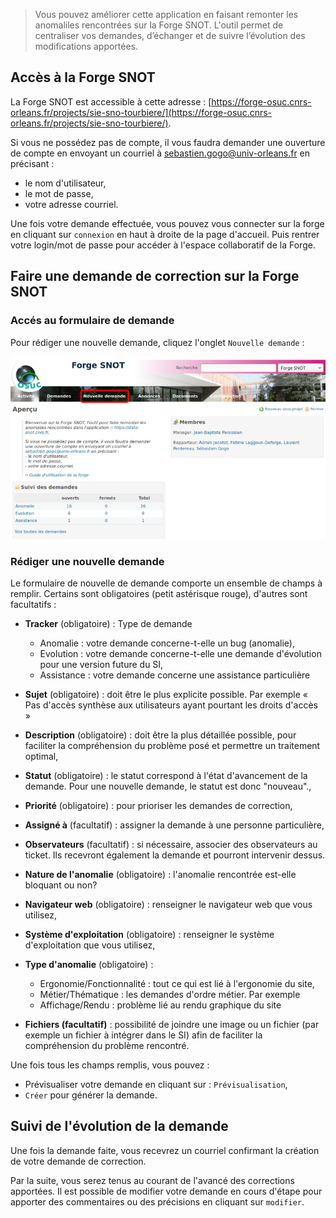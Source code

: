 > Vous pouvez améliorer cette application en faisant remonter les anomaliles rencontrées sur la Forge SNOT. L'outil permet de centraliser vos demandes, d’échanger et de suivre l’évolution des modifications apportées. 

## Accès à la Forge SNOT
	
La Forge SNOT est accessible à cette adresse : [https://forge-osuc.cnrs-orleans.fr/projects/sie-sno-tourbiere/](https://forge-osuc.cnrs-orleans.fr/projects/sie-sno-tourbiere/). 

Si vous ne possédez pas de compte, il vous faudra demander une ouverture de compte en envoyant un courriel à <sebastien.gogo@univ-orleans.fr> en précisant :

- le nom d'utilisateur,
- le mot de passe,
- votre adresse courriel.

Une fois votre demande effectuée, vous pouvez vous connecter sur la forge en cliquant sur `connexion` en haut à droite de la page d'accueil. Puis rentrer votre login/mot de passe pour accéder à l'espace collaboratif de la Forge.

## Faire une demande de correction sur la Forge SNOT

### Accés au formulaire de demande

Pour rédiger une nouvelle demande, cliquez l'onglet `Nouvelle demande` :

![](../png/CaptureForge_nouvelledemande.png)

### Rédiger une nouvelle demande

Le formulaire de nouvelle de demande comporte un ensemble de champs à remplir. Certains sont obligatoires (petit astérisque rouge), d'autres sont facultatifs :

- **Tracker** (obligatoire) : Type de demande 
	- Anomalie : votre demande concerne-t-elle un bug (anomalie),
	- Evolution : votre demande concerne-t-elle une demande d'évolution pour une version future du SI,
	- Assistance : votre demande concerne une assistance particulière

- **Sujet** (obligatoire) : doit être le plus explicite possible. Par exemple « Pas d'accès synthèse aux utilisateurs ayant pourtant les droits d'accès »
- **Description** (obligatoire) : doit être la plus détaillée possible, pour faciliter la compréhension du problème posé et permettre un traitement optimal,
- **Statut** (obligatoire) : le statut correspond à l'état d'avancement de la demande. Pour une nouvelle demande, le statut est donc "nouveau".,
- **Priorité** (obligatoire) : pour prioriser les demandes de correction,

- **Assigné à** (facultatif) : assigner la demande à une personne particulière,

- **Observateurs** (facultatif) : si nécessaire, associer des observateurs au ticket. Ils recevront également la demande et pourront intervenir dessus.
- **Nature de l'anomalie** (obligatoire) : l'anomalie rencontrée est-elle bloquant ou non?
- **Navigateur web** (obligatoire) : renseigner le navigateur web que vous utilisez,
- **Système d'exploitation** (obligatoire) : renseigner le système d'exploitation que vous utilisez,
- **Type d'anomalie** (obligatoire) : 
	- Ergonomie/Fonctionnalité : tout ce qui est lié à l'ergonomie du site,
	- Métier/Thématique : les demandes d'ordre métier. Par exemple 
	- Affichage/Rendu : problème lié au rendu graphique du site
- **Fichiers (facultatif)** : possibilité de joindre une image ou un fichier (par exemple un fichier à intégrer dans le SI) afin de faciliter la compréhension du problème rencontré.

Une fois tous les champs remplis, vous pouvez : 

- Prévisualiser votre demande en cliquant sur : `Prévisualisation`,
- `Créer` pour générer la demande.

## Suivi de l'évolution de la demande

Une fois la demande faite, vous recevrez un courriel confirmant la création de votre demande de correction.

Par la suite, vous serez tenus au courant de l'avancé des corrections apportées. 
Il est possible de modifier votre demande en cours d'étape pour apporter des commentaires ou des précisions en cliquant sur `modifier`.

    


